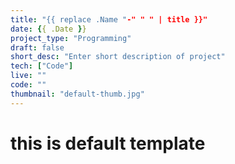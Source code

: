 ```yaml
---
title: "{{ replace .Name "-" " " | title }}"
date: {{ .Date }}
project_type: "Programming"
draft: false
short_desc: "Enter short description of project"
tech: ["Code"]
live: ""
code: ""
thumbnail: "default-thumb.jpg"
---
```


# this is default template